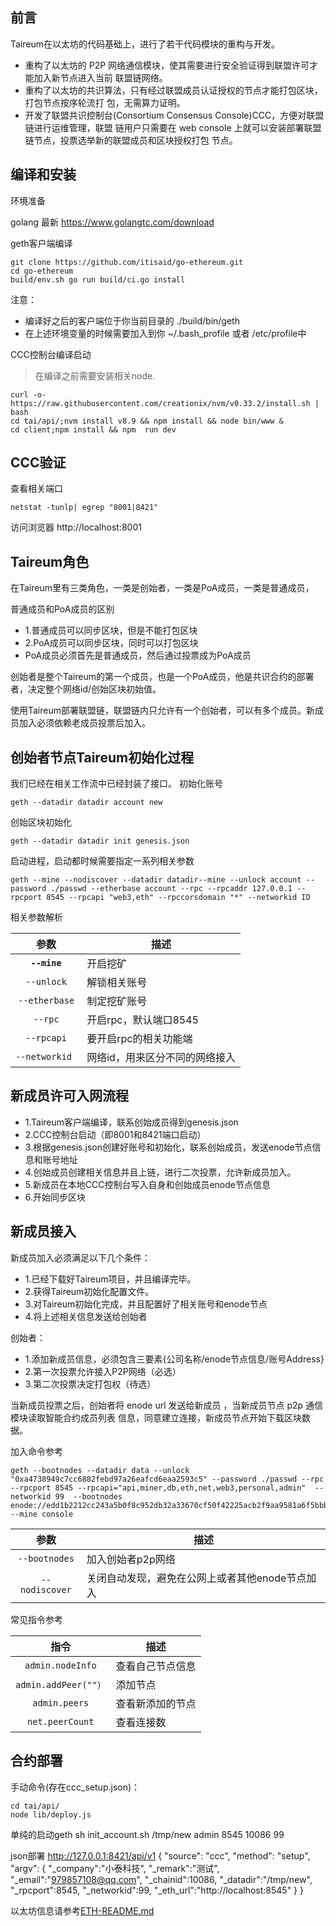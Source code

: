 ## **前言** 
Taireum在以太坊的代码基础上，进行了若干代码模块的重构与开发。
- 重构了以太坊的 P2P 网络通信模块，使其需要进行安全验证得到联盟许可才能加入新节点进入当前 联盟链网络。
- 重构了以太坊的共识算法，只有经过联盟成员认证授权的节点才能打包区块，打包节点按序轮流打 包，无需算力证明。
- 开发了联盟共识控制台(Consortium Consensus Console)CCC，方便对联盟链进行运维管理，联盟 链用户只需要在 web console 上就可以安装部署联盟链节点，投票选举新的联盟成员和区块授权打包 节点。

## **编译和安装**
环境准备

golang 最新 https://www.golangtc.com/download

geth客户端编译

    git clone https://github.com/itisaid/go-ethereum.git
    cd go-ethereum
    build/env.sh go run build/ci.go install

注意：

- 编译好之后的客户端位于你当前目录的 ./build/bin/geth
- 在上述环境变量的时候需要加入到你  ~/.bash_profile 或者 /etc/profile中


CCC控制台编译启动

>在编译之前需要安装相关node.

    curl -o- https://raw.githubusercontent.com/creationix/nvm/v0.33.2/install.sh | bash
    cd tai/api/;nvm install v8.9 && npm install && node bin/www &
    cd client;npm install && npm  run dev

## **CCC验证**
查看相关端口

    netstat -tunlp| egrep "8001|8421"

访问浏览器
    http://localhost:8001

## **Taireum角色**
在Taireum里有三类角色，一类是创始者，一类是PoA成员，一类是普通成员，

普通成员和PoA成员的区别
- 1.普通成员可以同步区块，但是不能打包区块
- 2.PoA成员可以同步区块，同时可以打包区块
- PoA成员必须首先是普通成员，然后通过投票成为PoA成员

创始者是整个Taireum的第一个成员，也是一个PoA成员，他是共识合约的部署者，决定整个网络id/创始区块初始值。

使用Taireum部署联盟链，联盟链内只允许有一个创始者，可以有多个成员。新成员加入必须依赖老成员投票后加入。


## **创始者节点Taireum初始化过程**
我们已经在相关工作流中已经封装了接口。
初始化账号

    geth --datadir datadir account new

创始区块初始化

    geth --datadir datadir init genesis.json

启动进程，启动都时候需要指定一系列相关参数

    geth --mine --nodiscover --datadir datadir--mine --unlock account --password ./passwd --etherbase account --rpc --rpcaddr 127.0.0.1 --rpcport 8545 --rpcapi "web3,eth" --rpccorsdomain "*" --networkid ID

相关参数解析 

| 参数    | 描述 |
|:----------:|-------------|
| **`--mine`** | 开启挖矿|
| `--unlock` | 解锁相关账号 |
| `--etherbase` | 制定挖矿账号 |
| `--rpc` | 开启rpc，默认端口8545 |
| `--rpcapi` | 要开启rpc的相关功能端 |
| `--networkid ` | 网络id，用来区分不同的网络接入 |


## **新成员许可入网流程**

- 1.Taireum客户端编译，联系创始成员得到genesis.json
- 2.CCC控制台启动（即8001和8421端口启动）
- 3.根据genesis.json创建好账号和初始化，联系创始成员，发送enode节点信息和账号地址
- 4.创始成员创建相关信息并且上链，进行二次投票，允许新成员加入。
- 5.新成员在本地CCC控制台写入自身和创始成员enode节点信息
- 6.开始同步区块

## **新成员接入**

新成员加入必须满足以下几个条件：
- 1.已经下载好Taireum项目，并且编译完毕。
- 2.获得Taireum初始化配置文件。
- 3.对Taireum初始化完成，并且配置好了相关账号和enode节点
- 4.将上述相关信息发送给创始者


创始者：
- 1.添加新成员信息，必须包含三要素{公司名称/enode节点信息/账号Address}
- 2.第一次投票允许接入P2P网络（必选）
- 3.第二次投票决定打包权（待选）

当新成员投票之后，创始者将 enode url 发送给新成员 ，当新成员节点 p2p 通信模块读取智能合约成员列表 信息，同意建立连接，新成员节点开始下载区块数据。

加入命令参考

    geth --bootnodes --datadir data --unlock  "0xa4738949c7cc6882febd97a26eafcd6eaa2593c5" --password ./passwd --rpc  --rpcport 8545 --rpcapi="api,miner,db,eth,net,web3,personal,admin"  --networkid 99  --bootnodes enode://edd1b2212cc243a5b0f8c952db32a33670cf50f42225acb2f9aa9581a6f5bbb91cf1a8d5844f426399e5ec6736749f1c766c451d47dbc04d78f73bcdcc14a673@10.200.145.7:30303 --mine console

| 参数    | 描述 |
|:----------:|-------------|
| `--bootnodes` | 加入创始者p2p网络 |
| `--nodiscover` | 关闭自动发现，避免在公网上或者其他enode节点加入 |

常见指令参考

| 指令    | 描述 |
|:----------:|-------------|
| `admin.nodeInfo` | 查看自己节点信息 |
| `admin.addPeer(""）` | 添加节点 |
| `admin.peers` | 查看新添加的节点 |
| `net.peerCount` | 查看连接数 |


## **合约部署**
手动命令(存在ccc_setup.json)：

    cd tai/api/
    node lib/deploy.js

单纯的启动geth 
    sh init_account.sh /tmp/new admin  8545 10086  99


json部署
    http://127.0.0.1:8421/api/v1
    {
    "source": "ccc",
    "method": "setup",
    "argv": {
      "_company":"小泰科技",
      "_remark":"测试",
      "_email":"979857108@qq.com",
      "_chainid":10086,
      "_datadir":"/tmp/new",
      "_rpcport":8545,
      "_networkid":99,
      "_eth_url":"http://localhost:8545"
        }
    }








以太坊信息请参考[ETH-README.md](https://github.com/itisaid/go-ethereum/blob/master/ETH_README.md) 







































